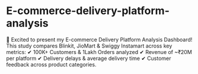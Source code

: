 # E-commerce-delivery-platform-analysis
🚀 Excited to present my E-commerce Delivery Platform Analysis Dashboard! This study compares Blinkit, JioMart &amp; Swiggy Instamart across key metrics: ✔ 100K+ Customers &amp; 1Lakh Orders analyzed ✔ Revenue of ~₹20M per platform ✔ Delivery delays &amp; average delivery time ✔ Customer feedback across product categories.
